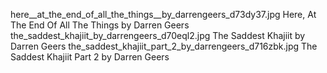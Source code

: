 here__at_the_end_of_all_the_things__by_darrengeers_d73dy37.jpg Here, At The End Of All The Things by Darren Geers
the_saddest_khajiit_by_darrengeers_d70eql2.jpg The Saddest Khajiit by Darren Geers
the_saddest_khajiit_part_2_by_darrengeers_d716zbk.jpg The Saddest Khajiit Part 2 by Darren Geers
